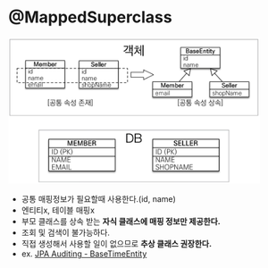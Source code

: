 # @MappedSuperclass
<img width=450px src=./img/mapped-superclass.png>

- 공통 매핑정보가 필요할때 사용한다.(id, name)
- 엔티티x, 테이블 매핑x
- 부모 클래스를 상속 받는 **자식 클래스에 매핑 정보만 제공한다.**
- 조회 및 검색이 불가능하다.
- 직접 생성해서 사용할 일이 없으므로 **추상 클래스 권장한다.**
- ex. [JPA Auditing - BaseTimeEntity ](./Auditing.md)

